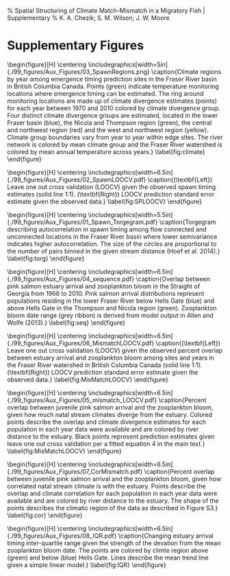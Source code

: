 % Spatial Structuring of Climate Match-Mismatch in a Migratory Fish | Supplementary
% K. A. Chezik; S. M. Wilson; J. W. Moore

# Supplementary Figures

\begin{figure}[H]
\centering
\includegraphics[width=5in]{./99_figures/Aux_Figures/03_SpawnRegions.png}
\caption{Climate regions by year among emergence timing prediction sites in the Fraser River basin in British Columbia Canada. Points (green) indicate temperature monitoring locations where emergence timing can be estimated. The ring around monitoring locations are made up of climate divergence estimates (points) for each year between 1970 and 2010 colored by climate divergence group. Four distinct climate divergence groups are estimated, located in the lower Fraser basin (blue), the Nicola and Thompson region (green), the central and northwest region (red) and the west and northwest region (yellow). Climate group boundaries vary from year to year within edge sites. The river network is colored by mean climate group and the Fraser River watershed is colored by mean annual temperature across years.} 
\label{fig:climate}
\end{figure}

\begin{figure}[H]
\centering
\includegraphics[width=6.5in]{./99_figures/Aux_Figures/02_SpawnLOOCV.pdf}
\caption{(\textbf{Left}) Leave one out cross validation (LOOCV) given the observed spawn timing estimates (solid line 1:1). (\textbf{Right}) LOOCV prediction standard error estimate given the observed data.} 
\label{fig:SPLOOCV}
\end{figure}

\begin{figure}[H]
\centering
\includegraphics[width=5.5in]{./99_figures/Aux_Figures/01_Spawn_Torgegram.pdf}
\caption{Torgegram describing autocorrelation in spawn timing among flow connected and unconnected locations in the Fraser River basin where lower semivariance indicates higher autocorrelation. The size of the circles are proportional to the number of pairs binned in the given stream distance (Hoef et al. 2014).}
\label{fig:torg}
\end{figure}

\begin{figure}[H]
\centering
\includegraphics[width=6.5in]{./99_figures/Aux_Figures/04_sequence.pdf}
\caption{Overlap between pink salmon estuary arrival and zooplankton bloom in the Straight of Georgia from 1968 to 2010. Pink salmon arrival distributions represent populations residing in the lower Fraser River below Hells Gate (blue) and above Hells Gate in the Thompson and Nicola region (green). Zooplankton bloom date range (grey ribbon) is derived from model output in Allen and Wolfe (2013).}
\label{fig:seq}
\end{figure}

\begin{figure}[H]
\centering
\includegraphics[width=6.5in]{./99_figures/Aux_Figures/06_MismatchLOOCV.pdf}
\caption{(\textbf{Left}) Leave one out cross validation (LOOCV) given the observed percent overlap between estuary arrival and zooplankton bloom among sites and years in the Fraser River watershed in British Columbia Canada (solid line 1:1). (\textbf{Right}) LOOCV prediction standard error estimate given the observed data.} 
\label{fig:MisMatchLOOCV}
\end{figure}

\begin{figure}[H]
\centering
\includegraphics[width=6.5in]{./99_figures/Aux_Figures/05_mismatch_LOOCV.pdf}
\caption{Percent overlap between juvenile pink salmon arrival and the zooplankton bloom, given how much natal stream climates diverge from the estuary. Colored points describe the overlap and climate divergence estimates for each population in each year data were available and are colored by river distance to the estuary. Black points represent prediction estimates given leave one out cross validation per a fitted equation 4 in the main text.} 
\label{fig:MisMatchLOOCV}
\end{figure}

\begin{figure}[H]
\centering
\includegraphics[width=6.5in]{./99_figures/Aux_Figures/07_CorMismatch.pdf}
\caption{Percent overlap between juvenile pink salmon arrival and the zooplankton bloom, given how correlated natal stream climate is with the estuary. Points describe the overlap and climate correlation for each population in each year data were available and are colored by river distance to the estuary. The shape of the points describes the climatic region of the data as described in Figure S3.}
\label{fig:cor}
\end{figure}

\begin{figure}[H]
\centering
\includegraphics[width=6.5in]{./99_figures/Aux_Figures/08_IQR.pdf}
\caption{Changing estuary arrival timing inter-quartile range given the strength of the devation from the mean zooplankton bloom date. The points are colored by climte region above (green) and below (blue) Hells Gate. Lines describe the mean trend line given a simple linear model.}
\label{fig:IQR}
\end{figure}

